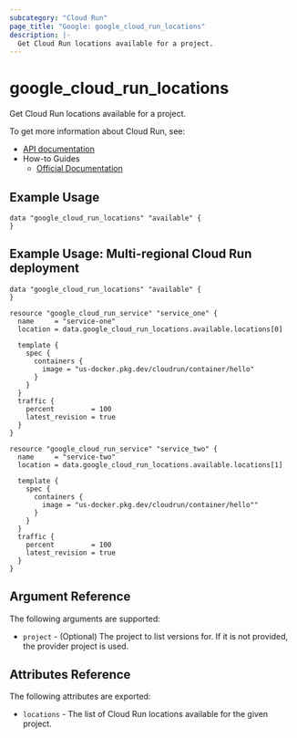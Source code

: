 ```yaml
---
subcategory: "Cloud Run"
page_title: "Google: google_cloud_run_locations"
description: |-
  Get Cloud Run locations available for a project.
---
```


# google\_cloud\_run\_locations

Get Cloud Run locations available for a project. 

To get more information about Cloud Run, see:

* [API documentation](https://cloud.google.com/run/docs/reference/rest/v1/projects.locations)
* How-to Guides
    * [Official Documentation](https://cloud.google.com/run/docs/)
    
## Example Usage

```hcl
data "google_cloud_run_locations" "available" {
}
```

## Example Usage: Multi-regional Cloud Run deployment

```hcl
data "google_cloud_run_locations" "available" {
}

resource "google_cloud_run_service" "service_one" {
  name     = "service-one"
  location = data.google_cloud_run_locations.available.locations[0]

  template {
    spec {
      containers {
        image = "us-docker.pkg.dev/cloudrun/container/hello"
      }
    }
  }
  traffic {
    percent         = 100
    latest_revision = true
  }
}

resource "google_cloud_run_service" "service_two" {
  name     = "service-two"
  location = data.google_cloud_run_locations.available.locations[1]

  template {
    spec {
      containers {
        image = "us-docker.pkg.dev/cloudrun/container/hello""
      }
    }
  }
  traffic {
    percent         = 100
    latest_revision = true
  }
}
```

## Argument Reference

The following arguments are supported:

* `project` - (Optional) The project to list versions for. If it
    is not provided, the provider project is used.

## Attributes Reference

The following attributes are exported:

* `locations` - The list of Cloud Run locations available for the given project.
